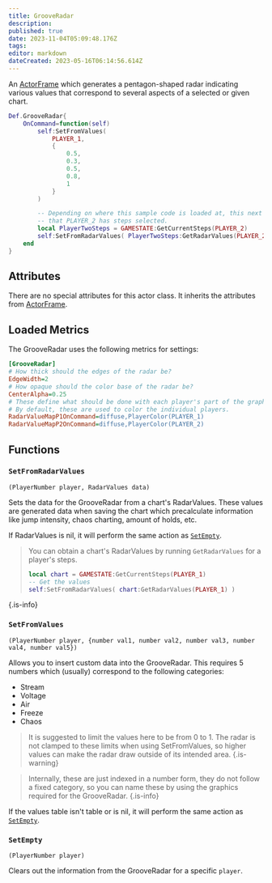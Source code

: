 ```yaml
---
title: GrooveRadar
description: 
published: true
date: 2023-11-04T05:09:48.176Z
tags: 
editor: markdown
dateCreated: 2023-05-16T06:14:56.614Z
---
```


An [ActorFrame](/en/dev/actors/actortypes/actorframe/_index) which generates a pentagon-shaped radar indicating various values that correspond to several aspects of a selected or given chart.

```lua
Def.GrooveRadar{
    OnCommand=function(self)
        self:SetFromValues(
            PLAYER_1,
            {
                0.5,
                0.3,
                0.5,
                0.8,
                1
            }
        )

        -- Depending on where this sample code is loaded at, this next call can be successful, or will result empty based on the case
        -- that PLAYER_2 has steps selected.
        local PlayerTwoSteps = GAMESTATE:GetCurrentSteps(PLAYER_2)
        self:SetFromRadarValues( PlayerTwoSteps:GetRadarValues(PLAYER_2) )
    end
}
```

## Attributes

There are no special attributes for this actor class. It inherits the attributes from [ActorFrame](/en/dev/actors/actortypes/actorframe/_index#attributes).

## Loaded Metrics

The GrooveRadar uses the following metrics for settings:

```ini
[GrooveRadar]
# How thick should the edges of the radar be?
EdgeWidth=2
# How opaque should the color base of the radar be?
CenterAlpha=0.25
# These define what should be done with each player's part of the graph.
# By default, these are used to color the individual players.
RadarValueMapP1OnCommand=diffuse,PlayerColor(PLAYER_1)
RadarValueMapP2OnCommand=diffuse,PlayerColor(PLAYER_2)
```

## Functions

### `SetFromRadarValues`
`(PlayerNumber player, RadarValues data)`

Sets the data for the GrooveRadar from a chart's RadarValues. These values are generated data when saving the chart which precalculate information like jump intensity, chaos charting, amount of holds, etc.

If RadarValues is nil, it will perform the same action as [`SetEmpty`](#setempty).

> You can obtain a chart's RadarValues by running `GetRadarValues` for a player's steps.
> <!-- TODO: Make a wiki page for Steps functions before adding this in! -->
> <!-- For more information as to why GetRadarValues requires the PlayerNumber again, check [`GetRadarValues`](). -->
> ```lua
> local chart = GAMESTATE:GetCurrentSteps(PLAYER_1)
> -- Get the values
> self:SetFromRadarValues( chart:GetRadarValues(PLAYER_1) )
> ```
{.is-info}

### `SetFromValues`
`(PlayerNumber player, {number val1, number val2, number val3, number val4, number val5})`

Allows you to insert custom data into the GrooveRadar. This requires 5 numbers which (usually) correspond to the following categories:

- Stream
- Voltage
- Air
- Freeze
- Chaos

> It is suggested to limit the values here to be from 0 to 1. The radar is not clamped to these limits when using SetFromValues, so higher values can make the radar
> draw outside of its intended area.
{.is-warning}

> Internally, these are just indexed in a number form, they do not follow a fixed category, so you can name these by using the graphics required for the GrooveRadar.
{.is-info}

If the values table isn't table or is nil, it will perform the same action as [`SetEmpty`](#setempty).

### `SetEmpty`
`(PlayerNumber player)`

Clears out the information from the GrooveRadar for a specific `player`.
